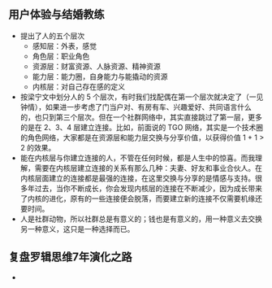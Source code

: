 ## 用户体验与结婚教练

* 提出了人的五个层次
    - 感知层：外表，感觉
    - 角色层：职业角色
    - 资源层：财富资源、人脉资源、精神资源
    - 能力层：能力圈，自身能力与能撬动的资源
    - 内核层：对自己存在感的定义
* 按梁宁文中划分人的 5 个层次，有时我们找配偶在第一个层次就决定了（一见钟情），如果进一步考虑了门当户对、有房有车、兴趣爱好、共同语言什么的，也只到第三个层次。但在一个社群网络中，其实直接跳过了第一层，更多的是在 2、3、4 层建立连接。比如，前面说的 TGO 网络，其实是一个技术圈的角色网络，大家都是在资源层和能力层交换与分享价值，以获得价值 1 + 1 > 2 的效果。
* 能在内核层与你建立连接的人，不管在任何时候，都是人生中的惊喜。而我理解，需要在内核层建立连接的关系有那么几种：夫妻、好友和事业合伙人。在内核层面建立的连接都是最强的连接，在这里交换与分享的是情感与支持。很多年过去，当你不断成长，你会发现内核层的连接在不断减少，因为成长带来了内核的进化，原有的一些连接便会脱落，而要建立新的连接不仅需要机缘还要时间。
* 人是社群动物，所以社群总是有意义的；钱也是有意义的，用一种意义去交换另一种意义，这只是一种选择而已。

## 复盘罗辑思维7年演化之路

*
